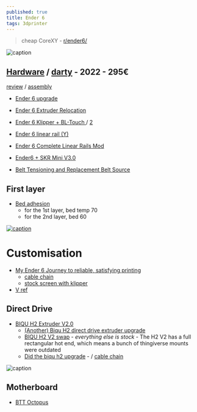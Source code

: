 ```yaml
---
published: true
title: Ender 6
tags: 3dprinter
---
```

> cheap CoreXY -  [r/ender6/](https://www.reddit.com/r/ender6/)

![caption](https://external-content.duckduckgo.com/iu/?u=https%3A%2F%2Ftse1.mm.bing.net%2Fth%3Fid%3DOIP.J-kyutn5uYHtPmCA_dqoVgAAAA%26pid%3DApi&f=1) 

##  [Hardware](https://www.amazon.fr/Imprimante-Creality-dimpression-silencieuse-Nouvellement/dp/B08MQ2NBXS/ref=sr_1_1?__mk_fr_FR=%C3%85M%C3%85%C5%BD%C3%95%C3%91&crid=3CN8NCG8ZFNMA&keywords=ender%2B6&qid=1643478583&sprefix=ender%2B6%2Caps%2C182&sr=8-1&th=1) / [darty](https://www.darty.com/nav/achat/informatique/imprimante_scanner/imprimante/creality_imprimante_3d_creality_a_structure_cubique_amelioree_ender_6_250_250_400mm_grande_taille_d_imprimante_ecran_tactile_couleur_hd_4_3_pouces__MK765783144.html) - 2022 - 295€

[review](https://3dprintbeginner.com/creality-ender-6-review/) / [assembly](https://forums.creality3dofficial.com/my-ender-6-assembly-process/)
- [Ender 6 upgrade](https://3dprintbeginner.com/creality-ender-6-upgrades-paid-and-free/)
- [Ender 6 Extruder Relocation](https://marksmakerspace.com/3dprinting/ender6-extruder-move.html)
- [Ender 6 Klipper + BL-Touch ](https://www.smith3d.com/ender-6-klipper-bl-touch/) / [2](https://3dprintbeginner.com/how-to-install-klipper-on-creality-ender-6/)
- [Ender 6 linear rail (Y)](https://www.thingiverse.com/thing:4757747)
- [Ender 6 Complete Linear Rails Mod](https://www.thingiverse.com/thing:4757747/remixes)
- [Ender6 + SKR Mini V3.0](https://www.reddit.com/r/ender6/comments/sii1jf/ender6_skr_mini_v30/)

- [Belt Tensioning and Replacement Belt Source](https://www.reddit.com/r/ender6/comments/prxn5o/belt_tensioning_and_replacement_belt_source/)

## First layer
- [Bed adhesion](https://www.reddit.com/r/3Dprinting/comments/9g7hmp/ender_3_creality_glass_bed_not_sticking/)
	- for the 1st layer, bed temp 70
	- for the 2nd layer, bed 60

[![caption](https://preview.redd.it/jp6mdnn97s361.jpg?width=640&crop=smart&auto=webp&s=68a346a3bfce06b129417b18ed712afeccf10100) ](https://www.reddit.com/r/ender6/comments/k8id45/why_is_the_ender_6_not_getting_as_much_attention/)

# Customisation
- [My Ender 6 Journey to reliable, satisfying printing](https://www.reddit.com/r/ender6/comments/vf7qbt/my_ender_6_journey_to_reliable_satisfying_printing/)
	- [cable chain](https://www.thingiverse.com/thing:4731935)
    - [stock screen with klipper](https://www.reddit.com/r/ender6/comments/rggqp3/comment/homyl8i/)
- [V ref](https://www.reddit.com/r/ender6/comments/u7zmxc/ender_6_wbiqu_h2_vref_value_issues_mixed_drivers/)
## Direct Drive

- [BIQU H2 Extruder V2.0 ](https://www.3djake.com/biqu/h2-extruder-v20)
	- [(Another) Biqu H2 direct drive extruder upgrade](https://www.reddit.com/r/ender6/comments/shn39o/another_biqu_h2_direct_drive_extruder_upgrade/)
	- [BIQU H2 V2 swap](https://www.reddit.com/r/ender6/comments/rxcarq/finally_biqu_h2_v2_swap_ender_6/) - _everything else is stock_ - The H2 V2 has a full rectangular hot end, which means a bunch of thingiverse mounts were outdated
	- [Did the biqu h2 upgrade](https://www.reddit.com/r/ender6/comments/rvtlx8/did_the_biqu_h2_upgrade_everything_working_well/) - / [cable chain](https://www.thingiverse.com/thing:4731935)

![caption](https://cdn.shopify.com/s/files/1/1619/4791/products/9_601abe7a-ee33-40d1-9a38-8df2813b36f8_800x.jpg?v=1634899553)

## Motherboard

- [BTT Octopus](https://3dwork.io/en/btt-octopus/)
